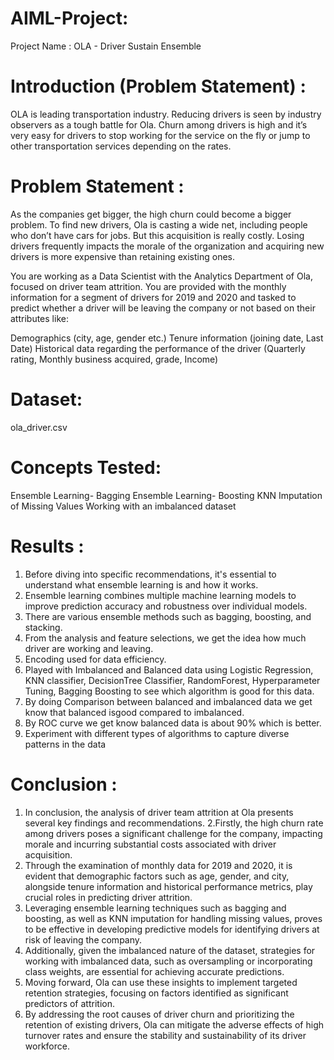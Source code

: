# AIML-Project:
 Project Name : OLA - Driver Sustain  Ensemble

# Introduction (Problem Statement) :
 OLA is leading transportation industry. Reducing drivers is seen by industry observers as a tough
 battle for Ola. Churn among drivers is high and it’s very easy for drivers to stop working for the
 service on the fly or jump to other transportation services depending on the rates.

 # Problem Statement :
 As the companies get bigger, the high churn could become a bigger problem. To find new
 drivers, Ola is casting a wide net, including people who don’t have cars for jobs. But this
 acquisition is really costly. Losing drivers frequently impacts the morale of the organization and
 acquiring new drivers is more expensive than retaining existing ones.
 
 You are working as a Data Scientist with the Analytics Department of Ola, focused on driver team
 attrition. You are provided with the monthly information for a segment of drivers for 2019 and
 2020 and tasked to predict whether a driver will be leaving the company or not based on their
 attributes like:
 
 Demographics (city, age, gender etc.)
 Tenure information (joining date, Last Date)
 Historical data regarding the performance of the driver (Quarterly rating, Monthly business
 acquired, grade, Income)

 # Dataset:
ola_driver.csv

# Concepts Tested:

Ensemble Learning- Bagging
Ensemble Learning- Boosting
KNN Imputation of Missing Values
Working with an imbalanced dataset

 # Results :
 
 1. Before diving into specific recommendations, it's essential to understand what ensemble
 learning is and how it works.
 2. Ensemble learning combines multiple machine learning models
 to improve prediction accuracy and robustness over individual models.
 3. There are various ensemble methods such as bagging, boosting, and stacking.
 4. From the analysis and feature selections, we get the idea how much driver are working and
 leaving.
 5. Encoding used for data efficiency.
 6. Played with Imbalanced and Balanced data using Logistic Regression, KNN classifier, DecisionTree Classifier, RandomForest, Hyperparameter Tuning, Bagging Boosting to see which algorithm is good for this data.
 7. By doing Comparison between balanced and imbalanced data we get know that balanced isgood compared to imbalanced.
 8. By ROC curve we get know balanced data is about 90% which is better.
 9. Experiment with different types of algorithms to capture diverse patterns in the data

# Conclusion : 
 1. In conclusion, the analysis of driver team attrition at Ola presents several key findings and
 recommendations.
 2.Firstly, the high churn rate among drivers poses a significant challenge for the company, impacting morale and incurring substantial costs associated with driver acquisition.
 3. Through the examination of monthly data for 2019 and 2020, it is evident that demographic factors such as age, gender, and city, alongside tenure information and historical
 performance metrics, play crucial roles in predicting driver attrition.
 4. Leveraging ensemble learning techniques such as bagging and boosting, as well as KNN imputation for handling missing values, proves to be effective in developing predictive
 models for identifying drivers at risk of leaving the company.
 5. Additionally, given the imbalanced nature of the dataset, strategies for working with imbalanced data, such as oversampling or incorporating class weights, are essential for
 achieving accurate predictions.
 6. Moving forward, Ola can use these insights to implement targeted retention strategies, focusing on factors identified as significant predictors of attrition.
 7. By addressing the root causes of driver churn and prioritizing the retention of existing drivers, Ola can mitigate the adverse effects of high turnover rates and ensure the stability
 and sustainability of its driver workforce.

 
